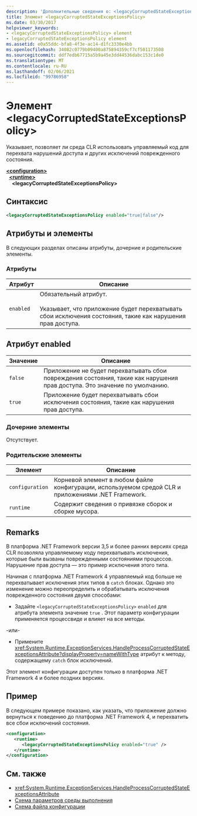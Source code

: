 ```yaml
---
description: 'Дополнительные сведения о: <legacyCorruptedStateExceptionsPolicy> element'
title: Элемент <legacyCorruptedStateExceptionsPolicy>
ms.date: 03/30/2017
helpviewer_keywords:
- <legacyCorruptedStateExceptionsPolicy> element
- legacyCorruptedStateExceptionsPolicy element
ms.assetid: e0a55ddc-bfa8-4f3e-ac14-d1fc3330e4bb
ms.openlocfilehash: 34082c0779b09400a875894359cf7cf501173508
ms.sourcegitcommit: ddf7edb67715a5b9a45e3dd44536dabc153c1de0
ms.translationtype: MT
ms.contentlocale: ru-RU
ms.lasthandoff: 02/06/2021
ms.locfileid: "99786958"
---
```

# <a name="legacycorruptedstateexceptionspolicy-element"></a>Элемент \<legacyCorruptedStateExceptionsPolicy>

Указывает, позволяет ли среда CLR использовать управляемый код для перехвата нарушений доступа и других исключений поврежденного состояния.  
  
[**\<configuration>**](../configuration-element.md)\
&nbsp;&nbsp;[**\<runtime>**](runtime-element.md)\
&nbsp;&nbsp;&nbsp;&nbsp;**\<legacyCorruptedStateExceptionsPolicy>**  
  
## <a name="syntax"></a>Синтаксис  
  
```xml  
<legacyCorruptedStateExceptionsPolicy enabled="true|false"/>  
```  
  
## <a name="attributes-and-elements"></a>Атрибуты и элементы  

 В следующих разделах описаны атрибуты, дочерние и родительские элементы.  
  
### <a name="attributes"></a>Атрибуты  
  
|Атрибут|Описание|  
|---------------|-----------------|  
|`enabled`|Обязательный атрибут.<br /><br /> Указывает, что приложение будет перехватывать сбои исключения состояния, такие как нарушения прав доступа.|  
  
## <a name="enabled-attribute"></a>Атрибут enabled  
  
|Значение|Описание|  
|-----------|-----------------|  
|`false`|Приложение не будет перехватывать сбои повреждения состояния, такие как нарушения прав доступа. Это значение по умолчанию.|  
|`true`|Приложение будет перехватывать сбои исключения состояния, такие как нарушения прав доступа.|  
  
### <a name="child-elements"></a>Дочерние элементы  

 Отсутствует.  
  
### <a name="parent-elements"></a>Родительские элементы  
  
|Элемент|Описание|  
|-------------|-----------------|  
|`configuration`|Корневой элемент в любом файле конфигурации, используемом средой CLR и приложениями .NET Framework.|  
|`runtime`|Содержит сведения о привязке сборок и сборке мусора.|  
  
## <a name="remarks"></a>Remarks  

 В платформа .NET Framework версии 3,5 и более ранних версиях среда CLR позволяла управляемому коду перехватывать исключения, которые были вызваны поврежденными состояниями процессов. Нарушение прав доступа — это пример исключения этого типа.  
  
 Начиная с платформа .NET Framework 4 управляемый код больше не перехватывает исключения этих типов в `catch` блоках. Однако это изменение можно переопределить и обрабатывать исключения поврежденного состояния двумя способами:  
  
- Задайте `<legacyCorruptedStateExceptionsPolicy>` `enabled` для атрибута элемента значение `true` . Этот параметр конфигурации применяется процессвиде и влияет на все методы.  
  
 -или-  
  
- Примените <xref:System.Runtime.ExceptionServices.HandleProcessCorruptedStateExceptionsAttribute?displayProperty=nameWithType> атрибут к методу, содержащему `catch` блок исключений.  
  
 Этот элемент конфигурации доступен только в платформа .NET Framework 4 и более поздних версиях.  
  
## <a name="example"></a>Пример  

 В следующем примере показано, как указать, что приложение должно вернуться к поведению до платформа .NET Framework 4, и перехватить все сбои исключений состояния.  
  
```xml  
<configuration>  
   <runtime>  
      <legacyCorruptedStateExceptionsPolicy enabled="true" />  
   </runtime>  
</configuration>  
```  
  
## <a name="see-also"></a>См. также

- <xref:System.Runtime.ExceptionServices.HandleProcessCorruptedStateExceptionsAttribute>
- [Схема параметров среды выполнения](index.md)
- [Схема файла конфигурации](../index.md)
